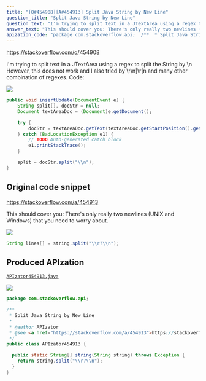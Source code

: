 ```yaml
---
title: "[Q#454908][A#454913] Split Java String by New Line"
question_title: "Split Java String by New Line"
question_text: "I'm trying to split text in a JTextArea using a regex to split the String by \\n However, this does not work and I also tried by \\r\\n|\\r|n and many other combination of regexes. Code:"
answer_text: "This should cover you: There's only really two newlines (UNIX and Windows) that you need to worry about."
apization_code: "package com.stackoverflow.api;  /**  * Split Java String by New Line  *  * @author APIzator  * @see <a href=\"https://stackoverflow.com/a/454913\">https://stackoverflow.com/a/454913</a>  */ public class APIzator454913 {    public static String[] string(String string) throws Exception {     return string.split(\"\\\\r?\\\\n\");   } }"
---
```


https://stackoverflow.com/q/454908

I&#x27;m trying to split text in a JTextArea using a regex to split the String by \n However, this does not work and I also tried by \r\n|\r|n and many other combination of regexes.
Code:


<div class="code-logo"><img src="/stackoverflow.png" /></div>

```java
public void insertUpdate(DocumentEvent e) {
    String split[], docStr = null;
    Document textAreaDoc = (Document)e.getDocument();

    try {
        docStr = textAreaDoc.getText(textAreaDoc.getStartPosition().getOffset(), textAreaDoc.getEndPosition().getOffset());
    } catch (BadLocationException e1) {
        // TODO Auto-generated catch block
        e1.printStackTrace();
    }

    split = docStr.split("\\n");
}
```


## Original code snippet

https://stackoverflow.com/a/454913

This should cover you:
There&#x27;s only really two newlines (UNIX and Windows) that you need to worry about.

<div class="code-logo"><img src="/stackoverflow.png" /></div>

```java
String lines[] = string.split("\\r?\\n");
```

## Produced APIzation

[`APIzator454913.java`](https://github.com/pasqualesalza/apization-temp/raw/main/data/search/APIzator454913.java)

<div class="code-logo"><img src="/apizator.png" /></div>

```java
package com.stackoverflow.api;

/**
 * Split Java String by New Line
 *
 * @author APIzator
 * @see <a href="https://stackoverflow.com/a/454913">https://stackoverflow.com/a/454913</a>
 */
public class APIzator454913 {

  public static String[] string(String string) throws Exception {
    return string.split("\\r?\\n");
  }
}

```